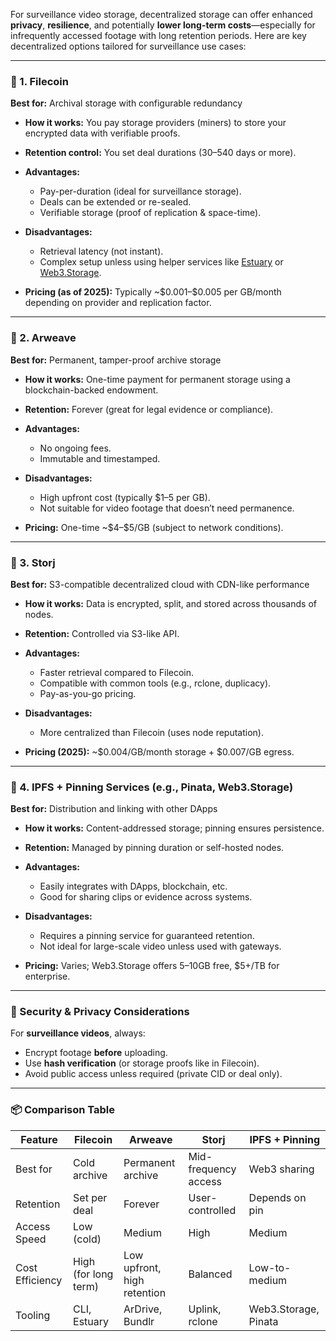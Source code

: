 For surveillance video storage, decentralized storage can offer enhanced **privacy**, **resilience**, and potentially **lower long-term costs**—especially for infrequently accessed footage with long retention periods. Here are key decentralized options tailored for surveillance use cases:

---

### 🧩 1. **Filecoin**

**Best for:** Archival storage with configurable redundancy

* **How it works:** You pay storage providers (miners) to store your encrypted data with verifiable proofs.
* **Retention control:** You set deal durations (30–540 days or more).
* **Advantages:**

  * Pay-per-duration (ideal for surveillance storage).
  * Deals can be extended or re-sealed.
  * Verifiable storage (proof of replication & space-time).
* **Disadvantages:**

  * Retrieval latency (not instant).
  * Complex setup unless using helper services like [Estuary](https://docs.estuary.tech/) or [Web3.Storage](https://web3.storage/).
* **Pricing (as of 2025):** Typically \~\$0.001–\$0.005 per GB/month depending on provider and replication factor.

---

### 🧩 2. **Arweave**

**Best for:** Permanent, tamper-proof archive storage

* **How it works:** One-time payment for permanent storage using a blockchain-backed endowment.
* **Retention:** Forever (great for legal evidence or compliance).
* **Advantages:**

  * No ongoing fees.
  * Immutable and timestamped.
* **Disadvantages:**

  * High upfront cost (typically \$1–5 per GB).
  * Not suitable for video footage that doesn’t need permanence.
* **Pricing:** One-time \~\$4–\$5/GB (subject to network conditions).

---

### 🧩 3. **Storj**

**Best for:** S3-compatible decentralized cloud with CDN-like performance

* **How it works:** Data is encrypted, split, and stored across thousands of nodes.
* **Retention:** Controlled via S3-like API.
* **Advantages:**

  * Faster retrieval compared to Filecoin.
  * Compatible with common tools (e.g., rclone, duplicacy).
  * Pay-as-you-go pricing.
* **Disadvantages:**

  * More centralized than Filecoin (uses node reputation).
* **Pricing (2025):** \~\$0.004/GB/month storage + \$0.007/GB egress.

---

### 🧩 4. **IPFS + Pinning Services (e.g., Pinata, Web3.Storage)**

**Best for:** Distribution and linking with other DApps

* **How it works:** Content-addressed storage; pinning ensures persistence.
* **Retention:** Managed by pinning duration or self-hosted nodes.
* **Advantages:**

  * Easily integrates with DApps, blockchain, etc.
  * Good for sharing clips or evidence across systems.
* **Disadvantages:**

  * Requires a pinning service for guaranteed retention.
  * Not ideal for large-scale video unless used with gateways.
* **Pricing:** Varies; Web3.Storage offers 5–10GB free, \$5+/TB for enterprise.

---

### 🔐 Security & Privacy Considerations

For **surveillance videos**, always:

* Encrypt footage **before** uploading.
* Use **hash verification** (or storage proofs like in Filecoin).
* Avoid public access unless required (private CID or deal only).

---

### 📦 Comparison Table

| Feature         | Filecoin             | Arweave                     | Storj                | IPFS + Pinning       |
| --------------- | -------------------- | --------------------------- | -------------------- | -------------------- |
| Best for        | Cold archive         | Permanent archive           | Mid-frequency access | Web3 sharing         |
| Retention       | Set per deal         | Forever                     | User-controlled      | Depends on pin       |
| Access Speed    | Low (cold)           | Medium                      | High                 | Medium               |
| Cost Efficiency | High (for long term) | Low upfront, high retention | Balanced             | Low-to-medium        |
| Tooling         | CLI, Estuary         | ArDrive, Bundlr             | Uplink, rclone       | Web3.Storage, Pinata |
